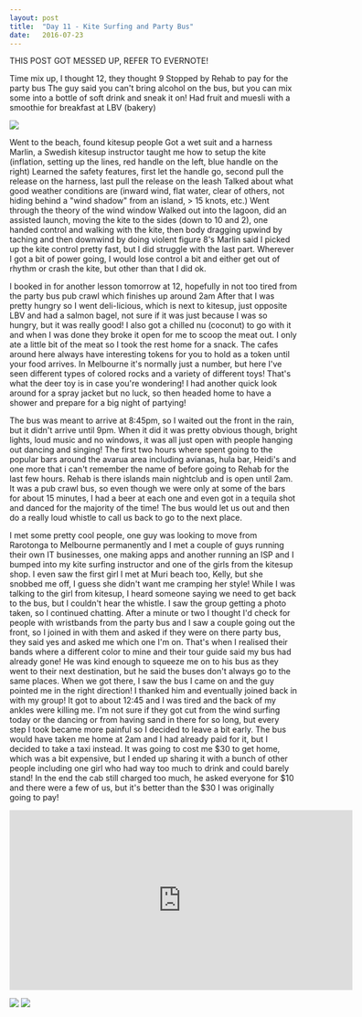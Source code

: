 ```yaml
---
layout: post
title:  "Day 11 - Kite Surfing and Party Bus"
date:   2016-07-23
---
```


THIS POST GOT MESSED UP, REFER TO EVERNOTE!



Time mix up, I thought 12, they thought 9
Stopped by Rehab to pay for the party bus
The guy said you can't bring alcohol on the bus, but you can mix some into a bottle of soft drink and sneak it on!
Had fruit and muesli with a smoothie for breakfast at LBV (bakery)

<img src="https://res.cloudinary.com/stevenocchipinti/image/upload/c_limit,h_600,w_600/v1/cookislands2016/day-11-breakfast_so82uf.jpg" />

Went to the beach, found kitesup people
Got a wet suit and a harness
Marlin, a Swedish kitesup instructor taught me how to setup the kite (inflation, setting up the lines, red handle on the left, blue handle on the right)
Learned the safety features, first let the handle go, second pull the release on the harness, last pull the release on the leash
Talked about what good weather conditions are (inward wind, flat water, clear of others, not hiding behind a &quot;wind shadow&quot; from an island, &gt; 15 knots, etc.)
Went through the theory of the wind window
Walked out into the lagoon, did an assisted launch, moving the kite to the sides (down to 10 and 2), one handed control and walking with the kite, then body dragging upwind by taching and then downwind by doing violent figure 8's
Marlin said I picked up the kite control pretty fast, but I did struggle with the last part. Wherever I got a bit of power going, I would lose control a bit and either get out of rhythm or crash the kite, but other than that I did ok.

I booked in for another lesson tomorrow at 12, hopefully in not too tired from the party bus pub crawl which finishes up around 2am
After that I was pretty hungry so I went deli-licious, which is next to kitesup, just opposite LBV and had a salmon bagel, not sure if it was just because I was so hungry, but it was really good!<en-media type="image/jpeg" hash="2961db2f9738b27342ae8d05c1a11cd4"/>
I also got a chilled nu (coconut) to go with it and when I was done they broke it open for me to scoop the meat out. I only ate a little bit of the meat so I took the rest home for a snack.<en-media type="image/jpeg" hash="b436a2e7bac556e735eadf08348eea0c"/>
The cafes around here always have interesting tokens for you to hold as a token until your food arrives. In Melbourne it's normally just a number, but here I've seen different types of colored rocks and a variety of different toys! That's what the deer toy is in case you're wondering!
I had another quick look around for a spray jacket but no luck, so then headed home to have a shower and prepare for a big night of partying!

The bus was meant to arrive at 8:45pm, so I waited out the front in the rain, but it didn't arrive until 9pm. When it did it was pretty obvious though, bright lights, loud music and no windows, it was all just open with people hanging out dancing and singing!<en-media type="video/mp4" hash="191d24fb064ed625b677077491401793"/>
The first two hours where spent going to the popular bars around the avarua area including avianas, hula bar, Heidi's and one more that i can't remember the name of before going to Rehab for the last few hours. Rehab is there islands main nightclub and is open until 2am.
It was a pub crawl bus, so even though we were only at some of the bars for about 15 minutes, I had a beer at each one and even got in a tequila shot and danced for the majority of the time!
The bus would let us out and then do a really loud whistle to call us back to go to the next place.

I met some pretty cool people, one guy was looking to move from Rarotonga to Melbourne permanently and I met a couple of guys running their own IT businesses, one making apps and another running an ISP and I bumped into my kite surfing instructor and one of the girls from the kitesup shop. I even saw the first girl I met at Muri beach too, Kelly, but she snobbed me off, I guess she didn't want me cramping her style!
While I was talking to the girl from kitesup, I heard someone saying we need to get back to the bus, but I couldn't hear the whistle. I saw the group getting a photo taken, so I continued chatting. After a minute or two I thought I'd check for people with wristbands from the party bus and I saw a couple going out the front, so I joined in with them and asked if they were on there party bus, they said yes and asked me which one I'm on. That's when I realised their bands where a different color to mine and their tour guide said my bus had already gone!
He was kind enough to squeeze me on to his bus as they went to their next destination, but he said the buses don't always go to the same places.
When we got there, I saw the bus I came on and the guy pointed me in the right direction! I thanked him and eventually joined back in with my group!
It got to about 12:45 and I was tired and the back of my ankles were killing me. I'm not sure if they got cut from the wind surfing today or the dancing or from having sand in there for so long, but every step I took became more painful so I decided to leave a bit early. The bus would have taken me home at 2am and I had already paid for it, but I decided to take a taxi instead. It was going to cost me $30 to get home, which was a bit expensive, but I ended up sharing it with a bunch of other people including one girl who had way too much to drink and could barely stand!
In the end the cab still charged too much, he asked everyone for $10 and there were a few of us, but it's better than the $30 I was originally going to pay!

<p><iframe width="600" height="315" src="https://www.youtube.com/embed/GvQ8VWlCc2U" frameborder="0" allowfullscreen></iframe></p>

<img src="https://res.cloudinary.com/stevenocchipinti/image/upload/c_limit,h_600,w_600/v1/cookislands2016/day-11-coconut_lffj8k.jpg" />

<img src="https://res.cloudinary.com/stevenocchipinti/image/upload/c_limit,h_600,w_600/v1/cookislands2016/day-11-lunch_wazowq.jpg" />
